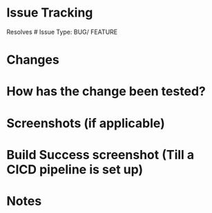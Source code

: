 # Issue Tracking

Resolves #
Issue Type: BUG/ FEATURE

# Changes
<!-- 
What are the main changes in the PR?
Give a high-level description of the changes.
#Examples: Added a search feature, Renaming several fields, etc.
-->

# How has the change been tested?
<!-- 
Unit tests, Integration tests, Manual verification, etc.
-->

# Screenshots (if applicable)
<!-- 
Add screenshots highlighting the changes.
-->

# Build Success screenshot (Till a CICD pipeline is set up)
<!-- 
Add a screenshot of the local execution of a successful build.
-->

# Notes
<!-- You can add any concerns highlighted during code review that cannot be addressed, any limitations in the changes, any subsequent actions to be taken, or anything noteworthy about the change that a reviewer would benefit from etc.-->
